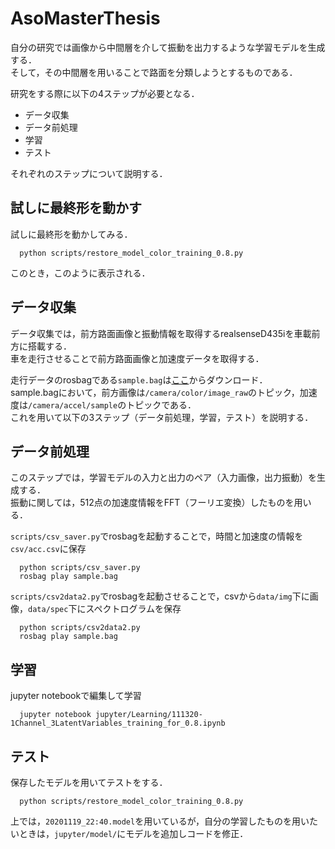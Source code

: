 # AsoMasterThesis

自分の研究では画像から中間層を介して振動を出力するような学習モデルを生成する．<br>
そして，その中間層を用いることで路面を分類しようとするものである．<br>

研究をする際に以下の4ステップが必要となる．

* データ収集
* データ前処理
* 学習
* テスト

それぞれのステップについて説明する．

## 試しに最終形を動かす

試しに最終形を動かしてみる．<br>
``` 
  python scripts/restore_model_color_training_0.8.py
```
このとき，このように表示される．



## データ収集

データ収集では，前方路面画像と振動情報を取得するrealsenseD435iを車載前方に搭載する．<br>
車を走行させることで前方路面画像と加速度データを取得する．

走行データのrosbagである`sample.bag`は[ここ](https://drive.google.com/file/d/1lz41GKLA7QK_-HqEfRZSUWDEu1NEkdab/view?usp=sharing)からダウンロード．<br>
sample.bagにおいて，前方画像は`/camera/color/image_raw`のトピック，加速度は`/camera/accel/sample`のトピックである．<br>
これを用いて以下の3ステップ（データ前処理，学習，テスト）を説明する．

## データ前処理

このステップでは，学習モデルの入力と出力のペア（入力画像，出力振動）を生成する．<br>
振動に関しては，512点の加速度情報をFFT（フーリエ変換）したものを用いる．

`scripts/csv_saver.py`でrosbagを起動することで，時間と加速度の情報を`csv/acc.csv`に保存
``` 
  python scripts/csv_saver.py
  rosbag play sample.bag
```

`scripts/csv2data2.py`でrosbagを起動させることで，csvから`data/img`下に画像，`data/spec`下にスペクトログラムを保存
``` 
  python scripts/csv2data2.py
  rosbag play sample.bag
```

## 学習

jupyter notebookで編集して学習
``` 
  jupyter notebook jupyter/Learning/111320-1Channel_3LatentVariables_training_for_0.8.ipynb 
```


## テスト
保存したモデルを用いてテストをする．
``` 
  python scripts/restore_model_color_training_0.8.py
```

上では，`20201119_22:40.model`を用いているが，自分の学習したものを用いたいときは，`jupyter/model/`にモデルを追加しコードを修正．
